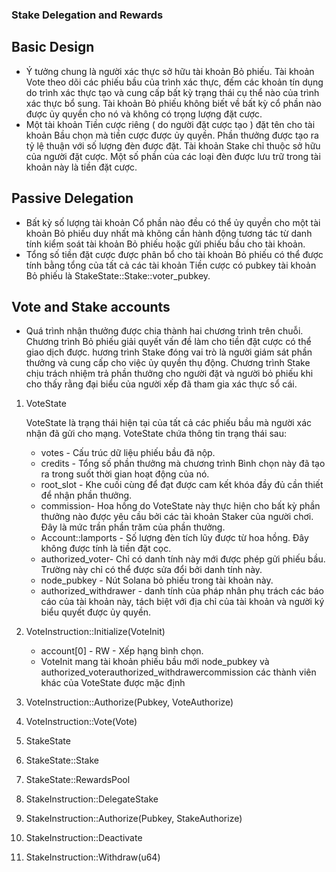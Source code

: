 ### Stake Delegation and Rewards

## Basic Design
- Ý tưởng chung là người xác thực sở hữu tài khoản Bỏ phiếu. Tài khoản Vote theo dõi các phiếu bầu của trình xác thực, đếm các khoản tín dụng do trình xác thực tạo và cung cấp bất
kỳ trạng thái cụ thể nào của trình xác thực bổ sung. Tài khoản Bỏ phiếu không biết về bất kỳ cổ phần nào được ủy quyền cho nó và không có trọng lượng đặt cược.
- Một tài khoản Tiền cược riêng ( do người đặt cược tạo ) đặt tên cho tài khoản Bầu chọn mà tiền cược được ủy quyền. Phần thưởng được tạo ra tỷ lệ thuận với số lượng đèn được đặt. 
Tài khoản Stake chỉ thuộc sở hữu của người đặt cược. Một số phần của các loại đèn được lưu trữ trong tài khoản này là tiền đặt cược.

## Passive Delegation
- Bất kỳ số lượng tài khoản Cổ phần nào đều có thể ủy quyền cho một tài khoản Bỏ phiếu duy nhất mà không cần hành động tương tác từ danh tính kiểm soát tài khoản Bỏ phiếu hoặc gửi 
phiếu bầu cho tài khoản.
- Tổng số tiền đặt cược được phân bổ cho tài khoản Bỏ phiếu có thể được tính bằng tổng của tất cả các tài khoản Tiền cược có pubkey tài khoản Bỏ phiếu là 
StakeState::Stake::voter_pubkey.

## Vote and Stake accounts
- Quá trình nhận thưởng được chia thành hai chương trình trên chuỗi. Chương trình Bỏ phiếu giải quyết vấn đề làm cho tiền đặt cược có thể giao dịch được. hương trình Stake đóng 
vai trò là người giám sát phần thưởng và cung cấp cho việc ủy quyền thụ động. Chương trình Stake chịu trách nhiệm trả phần thưởng cho người đặt và người bỏ phiếu khi cho thấy rằng 
đại biểu của người xếp đã tham gia xác thực sổ cái.
1. VoteState

    VoteState là trạng thái hiện tại của tất cả các phiếu bầu mà người xác nhận đã gửi cho mạng. VoteState chứa thông tin trạng thái sau:
    - votes - Cấu trúc dữ liệu phiếu bầu đã nộp.
    - credits - Tổng số phần thưởng mà chương trình Bình chọn này đã tạo ra trong suốt thời gian hoạt động của nó.
    - root_slot - Khe cuối cùng để đạt được cam kết khóa đầy đủ cần thiết để nhận phần thưởng.
    - commission- Hoa hồng do VoteState này thực hiện cho bất kỳ phần thưởng nào được yêu cầu bởi các tài khoản Staker của người chơi. Đây là mức trần phần trăm của phần thưởng.
    - Account::lamports - Số lượng đèn tích lũy được từ hoa hồng. Đây không được tính là tiền đặt cọc.
    - authorized_voter- Chỉ có danh tính này mới được phép gửi phiếu bầu. Trường này chỉ có thể được sửa đổi bởi danh tính này.
    - node_pubkey - Nút Solana bỏ phiếu trong tài khoản này.
    - authorized_withdrawer - danh tính của pháp nhân phụ trách các báo cáo của tài khoản này, tách biệt với địa chỉ của tài khoản và người ký biểu quyết được ủy quyền.

2. VoteInstruction::Initialize(VoteInit)

    - account[0] - RW - Xếp hạng bình chọn.
    - VoteInit mang tài khoản phiếu bầu mới node_pubkey và authorized_voterauthorized_withdrawercommission các thành viên khác của VoteState được mặc định
    
3. VoteInstruction::Authorize(Pubkey, VoteAuthorize)
4. VoteInstruction::Vote(Vote)
5. StakeState
6. StakeState::Stake
7. StakeState::RewardsPool
8. StakeInstruction::DelegateStake
9. StakeInstruction::Authorize(Pubkey, StakeAuthorize)
10. StakeInstruction::Deactivate
11. StakeInstruction::Withdraw(u64)
